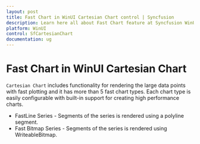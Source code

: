 ```yaml
---
layout: post
title: Fast Chart in WinUI Cartesian Chart control | Syncfusion
description: Learn here all about Fast Chart feature at Syncfusion WinUI Cartesian Chart control and how to configure easily with high performance charts.
platform: WinUI
control: SfCartesianChart
documentation: ug
---
```


# Fast Chart in WinUI Cartesian Chart

`Cartesian Chart` includes functionality for rendering the large data points with fast plotting and it has more than 5 fast chart types. Each chart type is easily configurable with built-in support for creating high performance charts.

* FastLine Series - Segments of the series is rendered using a polyline segment.
* Fast Bitmap Series - Segments of the series is rendered using WriteableBitmap.
